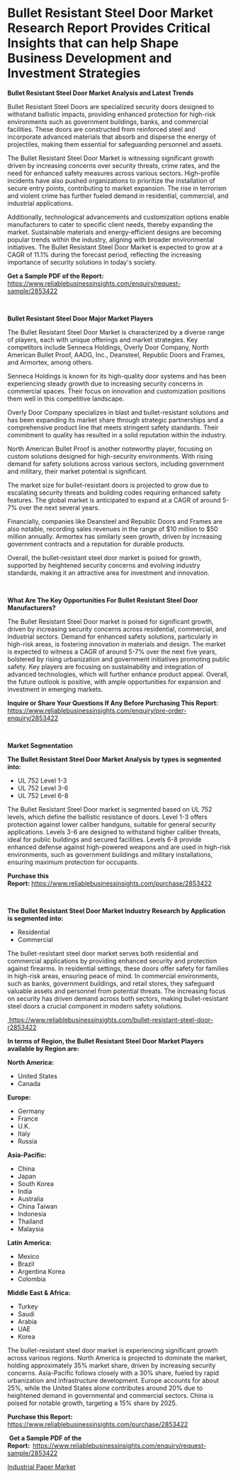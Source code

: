 <p><h1>Bullet Resistant Steel Door Market Research Report Provides Critical Insights that can help Shape Business Development and Investment Strategies</h1></p><p><strong>Bullet Resistant Steel Door Market Analysis and Latest Trends</strong></p>
<p><p>Bullet Resistant Steel Doors are specialized security doors designed to withstand ballistic impacts, providing enhanced protection for high-risk environments such as government buildings, banks, and commercial facilities. These doors are constructed from reinforced steel and incorporate advanced materials that absorb and disperse the energy of projectiles, making them essential for safeguarding personnel and assets.</p><p>The Bullet Resistant Steel Door Market is witnessing significant growth driven by increasing concerns over security threats, crime rates, and the need for enhanced safety measures across various sectors. High-profile incidents have also pushed organizations to prioritize the installation of secure entry points, contributing to market expansion. The rise in terrorism and violent crime has further fueled demand in residential, commercial, and industrial applications.</p><p>Additionally, technological advancements and customization options enable manufacturers to cater to specific client needs, thereby expanding the market. Sustainable materials and energy-efficient designs are becoming popular trends within the industry, aligning with broader environmental initiatives. The Bullet Resistant Steel Door Market is expected to grow at a CAGR of 11.1% during the forecast period, reflecting the increasing importance of security solutions in today's society.</p></p>
<p><strong>Get a Sample PDF of the Report:&nbsp;</strong> <a href="https://www.reliablebusinessinsights.com/enquiry/request-sample/2853422?utm_campaign=2319&utm_medium=2&utm_source=Github&utm_content=ia&utm_term=12032025&utm_id=bullet-resistant-steel-door">https://www.reliablebusinessinsights.com/enquiry/request-sample/2853422</a></p>
<p>&nbsp;</p>
<p><strong>Bullet Resistant Steel Door Major Market Players</strong></p>
<p><p>The Bullet Resistant Steel Door Market is characterized by a diverse range of players, each with unique offerings and market strategies. Key competitors include Senneca Holdings, Overly Door Company, North American Bullet Proof, AADG, Inc., Deansteel, Republic Doors and Frames, and Armortex, among others. </p><p>Senneca Holdings is known for its high-quality door systems and has been experiencing steady growth due to increasing security concerns in commercial spaces. Their focus on innovation and customization positions them well in this competitive landscape. </p><p>Overly Door Company specializes in blast and bullet-resistant solutions and has been expanding its market share through strategic partnerships and a comprehensive product line that meets stringent safety standards. Their commitment to quality has resulted in a solid reputation within the industry.</p><p>North American Bullet Proof is another noteworthy player, focusing on custom solutions designed for high-security environments. With rising demand for safety solutions across various sectors, including government and military, their market potential is significant.</p><p>The market size for bullet-resistant doors is projected to grow due to escalating security threats and building codes requiring enhanced safety features. The global market is anticipated to expand at a CAGR of around 5-7% over the next several years.</p><p>Financially, companies like Deansteel and Republic Doors and Frames are also notable, recording sales revenues in the range of $10 million to $50 million annually. Armortex has similarly seen growth, driven by increasing government contracts and a reputation for durable products.</p><p>Overall, the bullet-resistant steel door market is poised for growth, supported by heightened security concerns and evolving industry standards, making it an attractive area for investment and innovation.</p></p>
<p>&nbsp;</p>
<p><strong>What Are The Key Opportunities For Bullet Resistant Steel Door Manufacturers?</strong></p>
<p><p>The Bullet Resistant Steel Door market is poised for significant growth, driven by increasing security concerns across residential, commercial, and industrial sectors. Demand for enhanced safety solutions, particularly in high-risk areas, is fostering innovation in materials and design. The market is expected to witness a CAGR of around 5-7% over the next five years, bolstered by rising urbanization and government initiatives promoting public safety. Key players are focusing on sustainability and integration of advanced technologies, which will further enhance product appeal. Overall, the future outlook is positive, with ample opportunities for expansion and investment in emerging markets.</p></p>
<p><strong>Inquire or Share Your Questions If Any Before Purchasing This Report:</strong> <a href="https://www.reliablebusinessinsights.com/enquiry/pre-order-enquiry/2853422?utm_campaign=2319&utm_medium=2&utm_source=Github&utm_content=ia&utm_term=12032025&utm_id=bullet-resistant-steel-door">https://www.reliablebusinessinsights.com/enquiry/pre-order-enquiry/2853422</a></p>
<p>&nbsp;</p>
<p><strong>Market Segmentation</strong></p>
<p><strong>The Bullet Resistant Steel Door Market Analysis by types is segmented into:</strong></p>
<p><ul><li>UL 752 Level 1-3</li><li>UL 752 Level 3-6</li><li>UL 752 Level 6-8</li></ul></p>
<p><p>The Bullet Resistant Steel Door market is segmented based on UL 752 levels, which define the ballistic resistance of doors. Level 1-3 offers protection against lower caliber handguns, suitable for general security applications. Levels 3-6 are designed to withstand higher caliber threats, ideal for public buildings and secured facilities. Levels 6-8 provide enhanced defense against high-powered weapons and are used in high-risk environments, such as government buildings and military installations, ensuring maximum protection for occupants.</p></p>
<p><strong>Purchase this Report:&nbsp;</strong><a href="https://www.reliablebusinessinsights.com/purchase/2853422?utm_campaign=2319&utm_medium=2&utm_source=Github&utm_content=ia&utm_term=12032025&utm_id=bullet-resistant-steel-door">https://www.reliablebusinessinsights.com/purchase/2853422</a></p>
<p>&nbsp;</p>
<p><strong>The Bullet Resistant Steel Door Market Industry Research by Application is segmented into:</strong></p>
<p><ul><li>Residential</li><li>Commercial</li></ul></p>
<p><p>The bullet-resistant steel door market serves both residential and commercial applications by providing enhanced security and protection against firearms. In residential settings, these doors offer safety for families in high-risk areas, ensuring peace of mind. In commercial environments, such as banks, government buildings, and retail stores, they safeguard valuable assets and personnel from potential threats. The increasing focus on security has driven demand across both sectors, making bullet-resistant steel doors a crucial component in modern safety solutions.</p></p>
<p><a href="https://www.reliablebusinessinsights.com/bullet-resistant-steel-door-r2853422?utm_campaign=2319&utm_medium=2&utm_source=Github&utm_content=ia&utm_term=12032025&utm_id=bullet-resistant-steel-door">&nbsp;https://www.reliablebusinessinsights.com/bullet-resistant-steel-door-r2853422</a></p>
<p><strong>In terms of Region, the Bullet Resistant Steel Door Market Players available by Region are:</strong></p>
<p>
    <p> <strong> North America: </strong>
        <ul>
            <li>United States</li>
            <li>Canada</li>
        </ul>
        </p> 
    <p> <strong> Europe: </strong>
        <ul>
            <li>Germany</li>
            <li>France</li>
            <li>U.K.</li>
            <li>Italy</li>
            <li>Russia</li>
        </ul>
        </p> 
    <p> <strong> Asia-Pacific: </strong>
        <ul>
            <li>China</li>
            <li>Japan</li>
            <li>South Korea</li>
            <li>India</li>
            <li>Australia</li>
            <li>China Taiwan</li>
            <li>Indonesia</li>
            <li>Thailand</li>
            <li>Malaysia</li>
        </ul>
        </p> 
    <p> <strong> Latin America: </strong>
        <ul>
            <li>Mexico</li>
            <li>Brazil</li>
            <li>Argentina Korea</li>
            <li>Colombia</li>
        </ul>
        </p> 
    <p> <strong> Middle East & Africa: </strong>
        <ul>
            <li>Turkey</li>
            <li>Saudi</li>
            <li>Arabia</li>
            <li>UAE</li>
            <li>Korea</li>
        </ul>
    </p>
    </p>
<p><p>The bullet-resistant steel door market is experiencing significant growth across various regions. North America is projected to dominate the market, holding approximately 35% market share, driven by increasing security concerns. Asia-Pacific follows closely with a 30% share, fueled by rapid urbanization and infrastructure development. Europe accounts for about 25%, while the United States alone contributes around 20% due to heightened demand in governmental and commercial sectors. China is poised for notable growth, targeting a 15% share by 2025.</p></p>
<p><strong>Purchase this Report: </strong><a href="https://www.reliablebusinessinsights.com/purchase/2853422?utm_campaign=2319&utm_medium=2&utm_source=Github&utm_content=ia&utm_term=12032025&utm_id=bullet-resistant-steel-door">https://www.reliablebusinessinsights.com/purchase/2853422</a></p>
<p>&nbsp;<strong>Get a Sample PDF of the Report:&nbsp;&nbsp;</strong><a href="https://www.reliablebusinessinsights.com/enquiry/request-sample/2853422?utm_campaign=2319&utm_medium=2&utm_source=Github&utm_content=ia&utm_term=12032025&utm_id=bullet-resistant-steel-door">https://www.reliablebusinessinsights.com/enquiry/request-sample/2853422</a></p>
<p><strong></strong></p>
<p><p><a href="https://github.com/shopovdjondo/Market-Research-Report-List-1/blob/main/industrial-paper-market.md?utm_campaign=2319&utm_medium=2&utm_source=Github&utm_content=ia&utm_term=12032025&utm_id=bullet-resistant-steel-door">Industrial Paper Market</a></p></p>